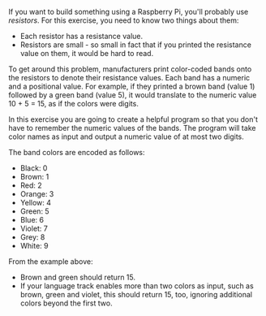 If you want to build something using a Raspberry Pi, you'll probably use _resistors_. For this exercise, you need to know two things about them:

* Each resistor has a resistance value.
* Resistors are small - so small in fact that if you printed the resistance value on them, it would be hard to read.

To get around this problem, manufacturers print color-coded bands onto the resistors to denote their resistance values. Each band has a numeric and a positional value. For example, if they printed a brown band (value 1) followed by a green band (value 5), it would translate to the numeric value 10 + 5 = 15, as if the colors were digits.

In this exercise you are going to create a helpful program so that you don't have to remember the numeric values of the bands. The program will take color names as input and output a numeric value of at most two digits.

The band colors are encoded as follows:

- Black: 0
- Brown: 1
- Red: 2
- Orange: 3
- Yellow: 4
- Green: 5
- Blue: 6
- Violet: 7
- Grey: 8
- White: 9

From the example above:

- Brown and green should return 15.
- If your language track enables more than two colors as input, such as brown, green and violet, this should return 15, too, ignoring additional colors beyond the first two.
